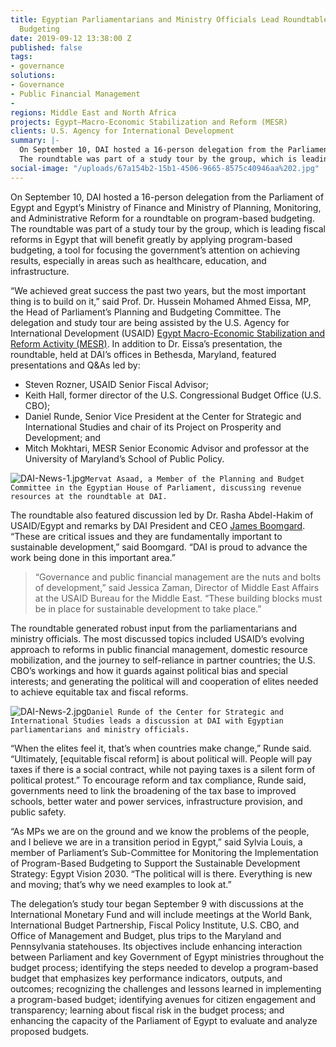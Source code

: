 ```yaml
---
title: Egyptian Parliamentarians and Ministry Officials Lead Roundtable on Program-Based
  Budgeting
date: 2019-09-12 13:38:00 Z
published: false
tags:
- governance
solutions:
- Governance
- Public Financial Management
- 
regions: Middle East and North Africa
projects: Egypt—Macro-Economic Stabilization and Reform (MESR)
clients: U.S. Agency for International Development
summary: |-
  On September 10, DAI hosted a 16-person delegation from the Parliament of Egypt and Egypt’s Ministry of Finance and Ministry of Planning, Monitoring, and Administrative Reform for a roundtable on program-based budgeting.
  The roundtable was part of a study tour by the group, which is leading fiscal reforms in Egypt.
social-image: "/uploads/67a154b2-15b1-4506-9665-8575c40946aa%202.jpg"
---
```


On September 10, DAI hosted a 16-person delegation from the Parliament of Egypt and Egypt’s Ministry of Finance and Ministry of Planning, Monitoring, and Administrative Reform for a roundtable on program-based budgeting.
The roundtable was part of a study tour by the group, which is leading fiscal reforms in Egypt that will benefit greatly by applying program-based budgeting, a tool for focusing the government’s attention on achieving results, especially in areas such as healthcare, education, and infrastructure.

“We achieved great success the past two years, but the most important thing is to build on it,” said Prof. Dr. Hussein Mohamed Ahmed Eissa, MP, the Head of Parliament’s Planning and Budgeting Committee.
The delegation and study tour are being assisted by the U.S. Agency for International Development (USAID) [Egypt Macro-Economic Stabilization and Reform Activity (MESR)](https://www.dai.com/our-work/projects/egypt-macro-economic-stabilization-and-reform-mesr). In addition to Dr. Eissa’s presentation, the roundtable, held at DAI’s offices in Bethesda, Maryland, featured presentations and Q&As led by:

* Steven Rozner, USAID Senior Fiscal Advisor; 
* Keith Hall, former director of the U.S. Congressional Budget Office (U.S. CBO);
* Daniel Runde, Senior Vice President at the Center for Strategic and International Studies and chair of its Project on Prosperity and Development; and
* Mitch Mokhtari, MESR Senior Economic Advisor and professor at the University of Maryland’s School of Public Policy.

![DAI-News-1.jpg](/uploads/DAI-News-1.jpg)`Mervat Asaad, a Member of the Planning and Budget Committee in the Egyptian House of Parliament, discussing revenue resources at the roundtable at DAI.` 

The roundtable also featured discussion led by Dr. Rasha Abdel-Hakim of USAID/Egypt and remarks by DAI President and CEO [James Boomgard](https://www.dai.com/who-we-are/board/james-boomgard). “These are critical issues and they are fundamentally important to sustainable development,” said Boomgard. “DAI is proud to advance the work being done in this important area.”

> “Governance and public financial management are the nuts and bolts of development,” said Jessica Zaman, Director of Middle East Affairs at the USAID Bureau for the Middle East. “These building blocks must be in place for sustainable development to take place.” 

The roundtable generated robust input from the parliamentarians and ministry officials. The most discussed topics included USAID’s evolving approach to reforms in public financial management, domestic resource mobilization, and the journey to self-reliance in partner countries; the U.S. CBO’s workings and how it guards against political bias and special interests; and generating the political will and cooperation of elites needed to achieve equitable tax and fiscal reforms.

![DAI-News-2.jpg](/uploads/DAI-News-2.jpg)`Daniel Runde of the Center for Strategic and International Studies leads a discussion at DAI with Egyptian parliamentarians and ministry officials.` 

“When the elites feel it, that’s when countries make change,” Runde said. “Ultimately, [equitable fiscal reform] is about political will. People will pay taxes if there is a social contract, while not paying taxes is a silent form of political protest.” To encourage reform and tax compliance, Runde said, governments need to link the broadening of the tax base to improved schools, better water and power services, infrastructure provision, and public safety.

“As MPs we are on the ground and we know the problems of the people, and I believe we are in a transition period in Egypt,” said Sylvia Louis, a member of Parliament’s Sub-Committee for Monitoring the Implementation of Program-Based Budgeting to Support the Sustainable Development Strategy: Egypt Vision 2030. “The political will is there. Everything is new and moving; that’s why we need examples to look at.”

The delegation’s study tour began September 9 with discussions at the International Monetary Fund and will include meetings at the World Bank, International Budget Partnership, Fiscal Policy Institute, U.S. CBO, and Office of Management and Budget, plus trips to the Maryland and Pennsylvania statehouses. Its objectives include enhancing interaction between Parliament and key Government of Egypt ministries throughout the budget process; identifying the steps needed to develop a program-based budget that emphasizes key performance indicators, outputs, and outcomes; recognizing the challenges and lessons learned in implementing a program-based budget; identifying avenues for citizen engagement and transparency; learning about fiscal risk in the budget process; and enhancing the capacity of the Parliament of Egypt to evaluate and analyze proposed budgets.